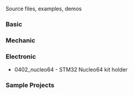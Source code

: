 Source files, examples, demos

### Basic

### Mechanic


### Electronic
* 0402_nucleo64 - STM32 Nucleo64 kit holder

### Sample Projects
